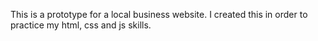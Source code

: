 This is a prototype for a local business website. I created this in order to practice my html, css and js skills. 

